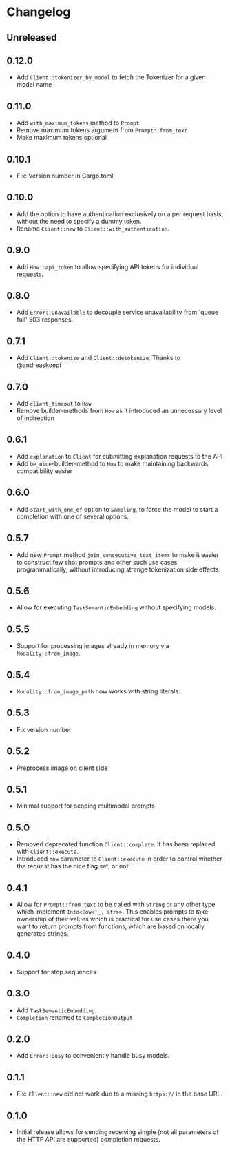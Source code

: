 # Changelog

## Unreleased

## 0.12.0

* Add `Client::tokenizer_by_model` to fetch the Tokenizer for a given model name

## 0.11.0

* Add `with_maximum_tokens` method to `Prompt`
* Remove maximum tokens argument from `Prompt::from_text`
* Make maximum tokens optional

## 0.10.1

* Fix: Version number in Cargo.toml

## 0.10.0

* Add the option to have authentication exclusively on a per request basis, without the need to specify a dummy token.
* Rename `Client::new` to `Client::with_authentication`.

## 0.9.0

* Add `How::api_token` to allow specifying API tokens for individual requests.

## 0.8.0

* Add `Error::Unavailable` to decouple service unavailability from 'queue full' 503 responses.

## 0.7.1

* Add `Client::tokenize` and `Client::detokenize`. Thanks to @andreaskoepf

## 0.7.0

* Add `client_timeout` to `How`
* Remove builder-methods from `How` as it introduced an unnecessary level of indirection

## 0.6.1

* Add `explanation` to `Client` for submitting explanation requests to the API
* Add `be_nice`-builder-method to `How` to make maintaining backwards compatibility easier

## 0.6.0

* Add `start_with_one_of` option to `Sampling`, to force the model to start a completion with one of several options.

## 0.5.7

* Add new `Prompt` method `join_consecutive_text_items` to make it easier to construct few shot prompts and other such use cases programmatically, without introducing strange tokenization side effects.

## 0.5.6

* Allow for executing `TaskSemanticEmbedding` without specifying models.

## 0.5.5

* Support for processing images already in memory via `Modality::from_image`.

## 0.5.4

* `Modality::from_image_path` now works with string literals.

## 0.5.3

* Fix version number

## 0.5.2

* Preprocess image on client side

## 0.5.1

* Minimal support for sending multimodal prompts

## 0.5.0

* Removed deprecated function `Client::complete`. It has been replaced with `Client::execute`.
* Introduced `how` parameter to `Client::execute` in order to control whether the request has the nice flag set, or not.

## 0.4.1

* Allow for `Prompt::from_text` to be called with `String` or any other type which implement `Into<Cow<'_, str>>`. This enables prompts to take ownership of their values which is practical for use cases there you want to return prompts from functions, which are based on locally generated strings.

## 0.4.0

* Support for stop sequences

## 0.3.0

* Add `TaskSemanticEmbedding`.
* `Completion` renamed to `CompletionOutput`

## 0.2.0

* Add `Error::Busy` to conveniently handle busy models.

## 0.1.1

* Fix: `Client::new` did not work due to a missing `https://` in the base URL.

## 0.1.0

* Initial release allows for sending receiving simple (not all parameters of the HTTP API are supported) completion requests.

